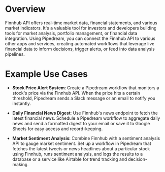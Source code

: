 # Overview

Finnhub API offers real-time market data, financial statements, and various market indicators. It's a valuable tool for investors and developers building tools for market analysis, portfolio management, or financial data integration. Using Pipedream, you can connect the Finnhub API to various other apps and services, creating automated workflows that leverage live financial data to inform decisions, trigger alerts, or feed into data analysis pipelines.

# Example Use Cases

- **Stock Price Alert System**: Create a Pipedream workflow that monitors a stock's price via the Finnhub API. When the price hits a certain threshold, Pipedream sends a Slack message or an email to notify you instantly.

- **Daily Financial News Digest**: Use Finnhub's news endpoint to fetch the latest financial news. Schedule a Pipedream workflow to aggregate daily news and send a formatted digest to your email or save it to Google Sheets for easy access and record-keeping.

- **Market Sentiment Analysis**: Combine Finnhub with a sentiment analysis API to gauge market sentiment. Set up a workflow in Pipedream that fetches the latest tweets or news headlines about a particular stock using Finnhub, runs sentiment analysis, and logs the results to a database or a service like Airtable for trend tracking and decision-making.
